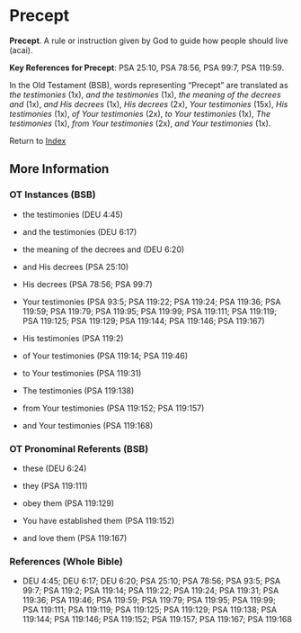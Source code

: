 # Precept
**Precept**. 
A rule or instruction given by God to guide how people should live (acai). 


**Key References for Precept**: 
PSA 25:10, PSA 78:56, PSA 99:7, PSA 119:59. 


In the Old Testament (BSB), words representing “Precept” are translated as 
*the testimonies* (1x), *and the testimonies* (1x), *the meaning of the decrees and* (1x), *and His decrees* (1x), *His decrees* (2x), *Your testimonies* (15x), *His testimonies* (1x), *of Your testimonies* (2x), *to Your testimonies* (1x), *The testimonies* (1x), *from Your testimonies* (2x), *and Your testimonies* (1x). 




Return to [Index](00-Index.md)

## More Information

### OT Instances (BSB)

* the testimonies (DEU 4:45)

* and the testimonies (DEU 6:17)

* the meaning of the decrees and (DEU 6:20)

* and His decrees (PSA 25:10)

* His decrees (PSA 78:56; PSA 99:7)

* Your testimonies (PSA 93:5; PSA 119:22; PSA 119:24; PSA 119:36; PSA 119:59; PSA 119:79; PSA 119:95; PSA 119:99; PSA 119:111; PSA 119:119; PSA 119:125; PSA 119:129; PSA 119:144; PSA 119:146; PSA 119:167)

* His testimonies (PSA 119:2)

* of Your testimonies (PSA 119:14; PSA 119:46)

* to Your testimonies (PSA 119:31)

* The testimonies (PSA 119:138)

* from Your testimonies (PSA 119:152; PSA 119:157)

* and Your testimonies (PSA 119:168)



### OT Pronominal Referents (BSB)

* these (DEU 6:24)

* they (PSA 119:111)

* obey them (PSA 119:129)

* You have established them (PSA 119:152)

* and love them (PSA 119:167)



### References (Whole Bible)

* DEU 4:45; DEU 6:17; DEU 6:20; PSA 25:10; PSA 78:56; PSA 93:5; PSA 99:7; PSA 119:2; PSA 119:14; PSA 119:22; PSA 119:24; PSA 119:31; PSA 119:36; PSA 119:46; PSA 119:59; PSA 119:79; PSA 119:95; PSA 119:99; PSA 119:111; PSA 119:119; PSA 119:125; PSA 119:129; PSA 119:138; PSA 119:144; PSA 119:146; PSA 119:152; PSA 119:157; PSA 119:167; PSA 119:168



